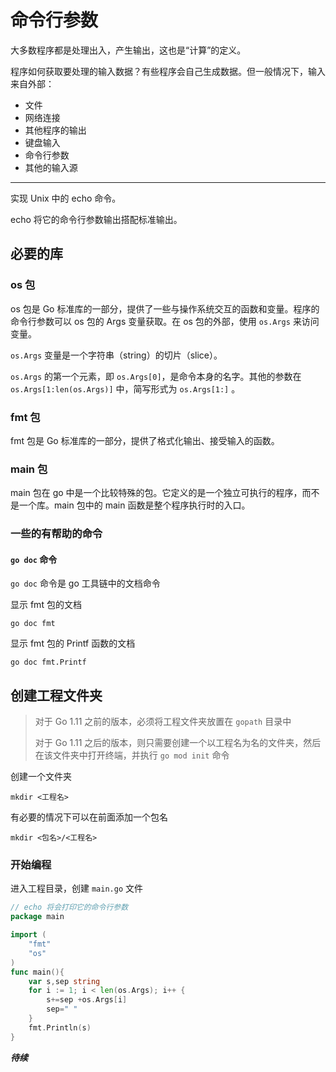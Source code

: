 # 命令行参数

大多数程序都是处理出入，产生输出，这也是“计算”的定义。

程序如何获取要处理的输入数据？有些程序会自己生成数据。但一般情况下，输入来自外部：

- 文件
- 网络连接
- 其他程序的输出
- 键盘输入
- 命令行参数
- 其他的输入源

---

实现 Unix 中的 echo 命令。

echo 将它的命令行参数输出搭配标准输出。

## 必要的库

### os 包

os 包是 Go 标准库的一部分，提供了一些与操作系统交互的函数和变量。程序的命令行参数可以 os 包的 Args 变量获取。在 os 包的外部，使用 `os.Args` 来访问变量。

`os.Args` 变量是一个字符串（string）的切片（slice）。

`os.Args` 的第一个元素，即 `os.Args[0]`，是命令本身的名字。其他的参数在 `os.Args[1:len(os.Args)]` 中，简写形式为 `os.Args[1:]` 。

### fmt 包
fmt 包是 Go 标准库的一部分，提供了格式化输出、接受输入的函数。

### main 包

main 包在 go 中是一个比较特殊的包。它定义的是一个独立可执行的程序，而不是一个库。main 包中的 main 函数是整个程序执行时的入口。

### 一些的有帮助的命令

#### `go doc` 命令

`go doc` 命令是 go 工具链中的文档命令

显示 fmt 包的文档

```
go doc fmt
```

显示 fmt 包的 Printf 函数的文档

```
go doc fmt.Printf
```

## 创建工程文件夹

> 对于 Go 1.11 之前的版本，必须将工程文件夹放置在 `gopath` 目录中
> 
> 对于 Go 1.11 之后的版本，则只需要创建一个以工程名为名的文件夹，然后在该文件夹中打开终端，并执行 `go mod init` 命令

创建一个文件夹

```
mkdir <工程名>
```

有必要的情况下可以在前面添加一个包名

```
mkdir <包名>/<工程名>
```

### 开始编程

进入工程目录，创建 `main.go` 文件

```go
// echo 将会打印它的命令行参数
package main 

import (
    "fmt"
    "os"
)
func main(){
    var s,sep string
    for i := 1; i < len(os.Args); i++ {
        s+=sep +os.Args[i]
        sep=" "
    }
    fmt.Println(s)
}
```

***待续***
